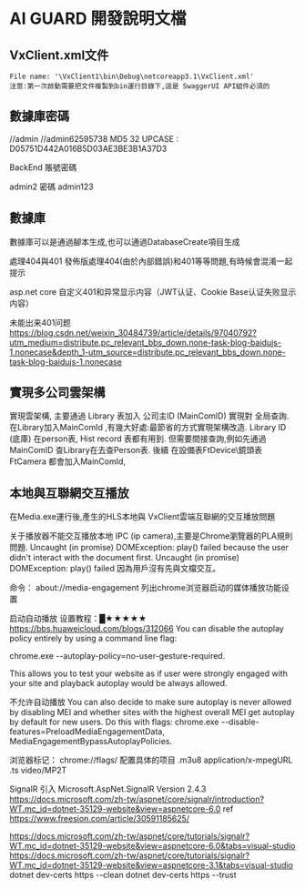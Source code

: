 ﻿# AI GUARD 開發說明文檔

## VxClient.xml文件

```
File name: '\VxClient1\bin\Debug\netcoreapp3.1\VxClient.xml'
注意:第一次啟動需要把文件複製到bin運行目錄下,這是 SwaggerUI API組件必須的
```

## 數據庫密碼

//admin
//admin62595738     MD5 32 UPCASE : D05751D442A016B5D03AE3BE3B1A37D3

BackEnd 賬號密碼

admin2 密碼 admin123

## 數據庫

數據庫可以是通過腳本生成,也可以通過DatabaseCreate項目生成

處理404與401
發佈版處理404(由於內部錯誤)和401等等問題,有時候會混淆一起提示 

asp.net core 自定义401和异常显示内容（JWT认证、Cookie Base认证失败显示内容）

未能出来401问题
https://blog.csdn.net/weixin_30484739/article/details/97040792?utm_medium=distribute.pc_relevant_bbs_down.none-task-blog-baidujs-1.nonecase&depth_1-utm_source=distribute.pc_relevant_bbs_down.none-task-blog-baidujs-1.nonecase

## 實現多公司雲架構

實現雲架構, 主要通過 Library 表加入 公司主ID (MainComID) 實現對 全局查詢. 
		在Library加入MainComId ,有幾大好處:最節省的方式實現架構改造.
		Library ID (底庫) 在person表, Hist record 表都有用到. 但需要間接查詢,例如先通過MainComID 查Library在去查Person表.
		後續 在設備表FtDevice\鏡頭表FtCamera 都會加入MainComId,

## 本地與互聯網交互播放

在Media.exe運行後,產生的HLS本地與 VxClient雲端互聯網的交互播放問題

关于播放器不能交互播放本地 IPC (ip camera),主要是Chrome瀏覽器的PLA規則問題.
Uncaught (in promise) DOMException: play() failed because the user didn't interact with the document first.
Uncaught (in promise) DOMException: play() failed 因為用戶沒有先與文檔交互。

命令： about://media-engagement
列出chrome浏览器启动的媒体播放功能设置

启动自动播放  设置教程：█★★★★★ https://bbs.huaweicloud.com/blogs/312066
You can disable the autoplay policy entirely by using a command line flag: 

chrome.exe --autoplay-policy=no-user-gesture-required. 

This allows you to test your website as if user were strongly engaged with your site and playback autoplay would be always allowed.

不允许自动播放
You can also decide to make sure autoplay is never allowed by disabling MEI and whether sites with the highest overall MEI get autoplay by default for new users. 
Do this with flags: chrome.exe --disable-features=PreloadMediaEngagementData, MediaEngagementBypassAutoplayPolicies.

浏览器标记：
chrome://flags/  配置具体的项目
 .m3u8    application/x-mpegURL
 .ts  video/MP2T

 SignalR 引入 Microsoft.AspNet.SignalR Version 2.4.3
 https://docs.microsoft.com/zh-tw/aspnet/core/signalr/introduction?WT.mc_id=dotnet-35129-website&view=aspnetcore-6.0
 ref https://www.freesion.com/article/30591185625/

 https://docs.microsoft.com/zh-tw/aspnet/core/tutorials/signalr?WT.mc_id=dotnet-35129-website&view=aspnetcore-6.0&tabs=visual-studio
 https://docs.microsoft.com/zh-tw/aspnet/core/tutorials/signalr?WT.mc_id=dotnet-35129-website&view=aspnetcore-3.1&tabs=visual-studio
 dotnet dev-certs https --clean
dotnet dev-certs https --trust